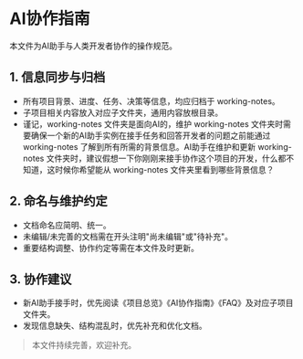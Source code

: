 # AI协作指南

本文件为AI助手与人类开发者协作的操作规范。

## 1. 信息同步与归档
- 所有项目背景、进度、任务、决策等信息，均应归档于 working-notes。
- 子项目相关内容放入对应子文件夹，通用内容放根目录。
- 谨记，working-notes 文件夹是面向AI的，维护 working-notes 文件夹时需要确保一个新的AI助手实例在接手任务和回答开发者的问题之前能通过 working-notes 了解到所有所需的背景信息。AI助手在维护和更新 working-notes 文件夹时，建议假想一下你刚刚来接手协作这个项目的开发，什么都不知道，这时候你希望能从 working-notes 文件夹里看到哪些背景信息？

## 2. 命名与维护约定
- 文档命名应简明、统一。
- 未编辑/未完善的文档需在开头注明"尚未编辑"或"待补充"。
- 重要结构调整、协作约定等需在本文件及时更新。

## 3. 协作建议
- 新AI助手接手时，优先阅读《项目总览》《AI协作指南》《FAQ》及对应子项目文件夹。
- 发现信息缺失、结构混乱时，优先补充和优化文档。

> 本文件持续完善，欢迎补充。 